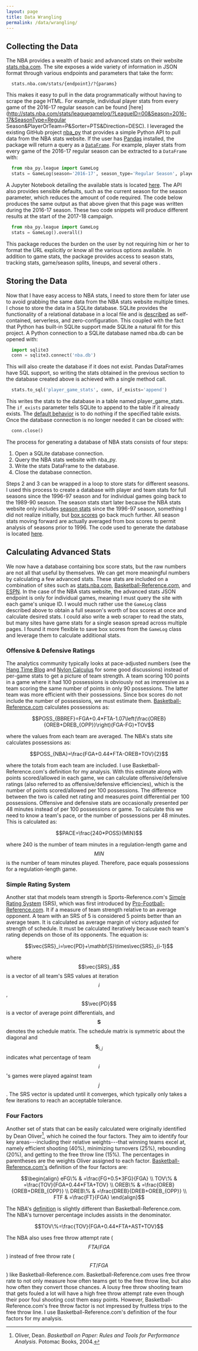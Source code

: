 ```yaml
---
layout: page
title: Data Wrangling
permalink: /data/wrangling/
---
```


## Collecting the Data

The NBA provides a wealth of basic and advanced stats on their website [stats.nba.com](http://stats.nba.com). The site exposes a wide variety of information in JSON format through various endpoints and parameters that take the form:

```
  stats.nba.com/stats/{endpoint}/?{params}
```

This makes it easy to pull in the data programmatically without having to scrape the page HTML. For example, individual player stats from every game of the 2016-17 regular season can be found [here](http://stats.nba.com/stats/leaguegamelog/?LeagueID=00&Season=2016-17&SeasonType=Regular Season&PlayerOrTeam=P&Sorter=PTS&Direction=DESC). I leveraged the existing GitHub project [nba_py](https://github.com/seemethere/nba_py) that provides a simple Python API to pull data from the NBA stats website. If the user has [Pandas](http://pandas.pydata.org/) installed, the package will return a query as a [`DataFrame`](http://pandas.pydata.org/pandas-docs/stable/generated/pandas.DataFrame.html). For example, player stats from every game of the 2016-17 regular season can be extracted to a `DataFrame` with:

```python
  from nba_py.league import GameLog
  stats = GameLog(season='2016-17', season_type='Regular Season', player_or_team='P').overall()
```

A Jupyter Notebook detailing the available stats is located [here](https://github.com/klane/databall/blob/master/notebooks/nba-stats.ipynb). The API also provides sensible defaults, such as the current season for the season parameter, which reduces the amount of code required. The code below produces the same output as that above given that this page was written during the 2016-17 season. These two code snippets will produce different results at the start of the 2017-18 campaign.

```python
  from nba_py.league import GameLog
  stats = GameLog().overall()
```

This package reduces the burden on the user by not requiring him or her to format the URL explicitly or know all the various options available. In addition to game stats, the package provides access to season stats, tracking stats, game/season splits, lineups, and several others .

## Storing the Data

Now that I have easy access to NBA stats, I need to store them for later use to avoid grabbing the same data from the NBA stats website multiple times. I chose to store the data in a SQLite database. SQLite provides the functionality of a relational database in a local file and is [described](https://www.sqlite.org/about.html) as self-contained, serverless, and zero-configuration. This coupled with the fact that Python has built-in SQLite support made SQLite a natural fit for this project. A Python connection to a SQLite database named nba.db can be opened with:

```python
  import sqlite3
  conn = sqlite3.connect('nba.db')
```

This will also create the database if it does not exist. Pandas DataFrames have SQL support, so writing the stats obtained in the previous section to the database created above is achieved with a single method call.

```python
  stats.to_sql('player_game_stats', conn, if_exists='append')
```

This writes the stats to the database in a table named player_game_stats. The `if_exists` parameter tells SQLite to append to the table if it already exists. The [default behavior](http://pandas.pydata.org/pandas-docs/stable/generated/pandas.DataFrame.to_sql.html) is to do nothing if the specified table exists. Once the database connection is no longer needed it can be closed with:

```python
  conn.close()
```

The process for generating a database of NBA stats consists of four steps:

1. Open a SQLite database connection.
2. Query the NBA stats website with nba_py.
3. Write the stats DataFrame to the database.
4. Close the database connection.

Steps 2 and 3 can be wrapped in a loop to store stats for different seasons. I used this process to create a database with player and team stats for full seasons since the 1996-97 season and for individual games going back to the 1989-90 season. The season stats start later because the NBA stats website only includes [season stats](http://stats.nba.com/teams/traditional/) since the 1996-97 season, something I did not realize initially, but [box scores](http://stats.nba.com/teams/boxscores/) go back much further. All season stats moving forward are actually averaged from box scores to permit analysis of seasons prior to 1996. The code used to generate the database is located [here](https://github.com/klane/nba/blob/master/nba/database_builder.py).

## Calculating Advanced Stats

We now have a database containing box score stats, but the raw numbers are not all that useful by themselves. We can get more meaningful numbers by calculating a few advanced stats. These stats are included on a combination of sites such as [stats.nba.com](http://stats.nba.com), [Basketball-Reference.com](http://www.basketball-reference.com/), and [ESPN](http://www.espn.com/nba/statistics). In the case of the NBA stats website, the advanced stats JSON endpoint is only for individual games, meaning I must query the site with each game's unique ID. I would much rather use the `GameLog` class described above to obtain a full season's worth of box scores at once and calculate desired stats. I could also write a web scraper to read the stats, but many sites have game stats for a single season spread across multiple pages. I found it more flexible to save box scores from the `GameLog` class and leverage them to calculate additional stats.

### Offensive & Defensive Ratings

The analytics community typically looks at pace-adjusted numbers (see the [Hang Time Blog](http://hangtime.blogs.nba.com/2013/02/15/the-new-nba-comstats-advanced-stats-all-start-with-pace-and-efficiency/) and [Nylon Calculus](http://fansided.com/2015/12/21/nylon-calculus-101-possessions/) for some good discussions) instead of per-game stats to get a picture of team strength. A team scoring 100 points in a game where it had 100 possessions is obviously not as impressive as a team scoring the same number of points in only 90 possessions. The latter team was more efficient with their possessions. Since box scores do not include the number of possessions, we must estimate them. [Basketball-Reference.com](http://www.basketball-reference.com/about/glossary.html) calculates possessions as:

$$POSS_{BBREF}=FGA+0.4*FTA-1.07\left(\frac{OREB}{OREB+DREB_{OPP}}\right)(FGA-FG)+TOV$$

where the values from each team are averaged. The NBA's stats site calculates possessions as:

$$POSS_{NBA}=\frac{FGA+0.44*FTA-OREB+TOV}{2}$$

where the totals from each team are included. I use Basketball-Reference.com's definition for my analysis. With this estimate along with points scored/allowed in each game, we can calculate offensive/defensive ratings (also referred to as offensive/defensive efficiencies), which is the number of points scored/allowed per 100 possessions. The difference between the two is called net rating and measures point differential per 100 possessions. Offensive and defensive stats are occasionally presented per 48 minutes instead of per 100 possessions or game. To calculate this we need to know a team's pace, or the number of possessions per 48 minutes. This is calculated as:

$$PACE=\frac{240*POSS}{MIN}$$

where 240 is the number of team minutes in a regulation-length game and $$MIN$$ is the number of team minutes played. Therefore, pace equals possessions for a regulation-length game.

### Simple Rating System

Another stat that models team strength is Sports-Reference.com's [Simple Rating System](http://www.sports-reference.com/blog/2015/03/srs-calculation-details/) (SRS), which was first introduced by [Pro-Football-Reference.com](http://www.pro-football-reference.com/blog/index4837.html?p=37). It if a measure of team strength relative to an average opponent. A team with an SRS of 5 is considered 5 points better than an average team. It is calculated as average margin of victory adjusted for strength of schedule. It must be calculated iteratively because each team's rating depends on those of its opponents. The equation is:

$$\vec{SRS}_i=\vec{PD}+\mathbf{S}\times\vec{SRS}_{i-1}$$

where $$\vec{SRS}_i$$ is a vector of all team's SRS values at iteration $$i$$, $$\vec{PD}$$ is a vector of average point differentials, and $$\mathbf{S}$$ denotes the schedule matrix. The schedule matrix is symmetric about the diagonal and $$\mathbf{S}_{i,j}$$ indicates what percentage of team $$i$$'s games were played against team $$j$$. The SRS vector is updated until it converges, which typically only takes a few iterations to reach an acceptable tolerance.

### Four Factors

Another set of stats that can be easily calculated were originally identified by Dean Oliver[^1], which he coined the four factors. They aim to identify four key areas---including their relative weights---that winning teams excel at, namely efficient shooting (40%), minimizing turnovers (25%), rebounding (20%), and getting to the free throw line (15%). The percentages in parentheses are the weights Oliver assigned to each factor. [Basketball-Reference.com's](http://www.basketball-reference.com/about/factors.html) definition of the four factors are:

$$\begin{align}
eFG\% & =\frac{FG+0.5*3FG}{FGA} \\
TOV\% & =\frac{TOV}{FGA+0.44*FTA+TOV} \\
OREB\% & =\frac{OREB}{OREB+DREB_{OPP}} \\
DREB\% & =\frac{DREB}{DREB+OREB_{OPP}} \\
FTF & =\frac{FT}{FGA}
\end{align}$$

The NBA's [definition](http://stats.nba.com/help/faq/) is slightly different than Basketball-Reference.com. The NBA's turnover percentage includes assists in the denominator.

$$TOV\%=\frac{TOV}{FGA+0.44*FTA+AST+TOV}$$

The NBA also uses free throw attempt rate ($$FTA/FGA$$) instead of free throw rate ($$FT/FGA$$) like Basketball-Reference.com. Basketball-Reference.com uses free throw rate to not only measure how often teams get to the free throw line, but also how often they convert those chances. A lousy free throw shooting team that gets fouled a lot will have a high free throw attempt rate even though their poor foul shooting cost them easy points. However, Basketball-Reference.com's free throw factor is not impressed by fruitless trips to the free throw line. I use Basketball-Reference.com's definition of the four factors for my analysis.

[^1]: Oliver, Dean. *Basketball on Paper: Rules and Tools for Performance Analysis*. Potomac Books, 2004.
